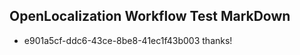 ## OpenLocalization Workflow Test MarkDown
* e901a5cf-ddc6-43ce-8be8-41ec1f43b003 thanks!

<!--HONumber=Jul16_HO5-->


